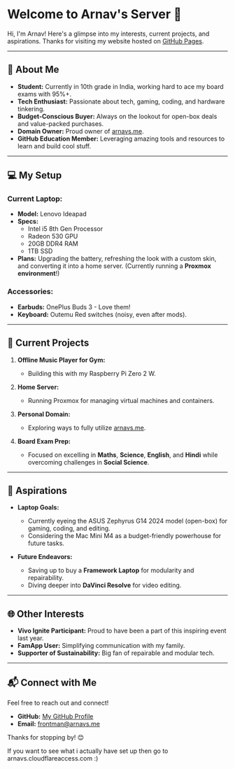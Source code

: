 
# Welcome to Arnav's Server 🌟

Hi, I'm Arnav! Here's a glimpse into my interests, current projects, and aspirations. Thanks for visiting my website hosted on [GitHub Pages](https://pages.github.com/).

---

## 🌱 About Me

- **Student:** Currently in 10th grade in India, working hard to ace my board exams with 95%+.
- **Tech Enthusiast:** Passionate about tech, gaming, coding, and hardware tinkering.
- **Budget-Conscious Buyer:** Always on the lookout for open-box deals and value-packed purchases.
- **Domain Owner:** Proud owner of [arnavs.me](https://arnavs.me).
- **GitHub Education Member:** Leveraging amazing tools and resources to learn and build cool stuff.

---

## 💻 My Setup

### Current Laptop:
- **Model:** Lenovo Ideapad
- **Specs:**
  - Intel i5 8th Gen Processor
  - Radeon 530 GPU
  - 20GB DDR4 RAM
  - 1TB SSD
- **Plans:** Upgrading the battery, refreshing the look with a custom skin, and converting it into a home server. (Currently running a **Proxmox environment**!)

### Accessories:
- **Earbuds:** OnePlus Buds 3 - Love them!
- **Keyboard:** Outemu Red switches (noisy, even after mods).

---

## 🚀 Current Projects

1. **Offline Music Player for Gym:**
   - Building this with my Raspberry Pi Zero 2 W.

2. **Home Server:**
   - Running Proxmox for managing virtual machines and containers.

3. **Personal Domain:**
   - Exploring ways to fully utilize [arnavs.me](https://arnavs.me).

4. **Board Exam Prep:**
   - Focused on excelling in **Maths**, **Science**, **English**, and **Hindi** while overcoming challenges in **Social Science**.

---

## 🎯 Aspirations

- **Laptop Goals:**
  - Currently eyeing the ASUS Zephyrus G14 2024 model (open-box) for gaming, coding, and editing.
  - Considering the Mac Mini M4 as a budget-friendly powerhouse for future tasks.

- **Future Endeavors:**
  - Saving up to buy a **Framework Laptop** for modularity and repairability.
  - Diving deeper into **DaVinci Resolve** for video editing.

---

## 🌐 Other Interests

- **Vivo Ignite Participant:** Proud to have been a part of this inspiring event last year.
- **FamApp User:** Simplifying communication with my family.
- **Supporter of Sustainability:** Big fan of repairable and modular tech.

---

## 📬 Connect with Me

Feel free to reach out and connect!
- **GitHub:** [My GitHub Profile](https://github.com/arnavpc)
- **Email:** [frontman@arnavs.me](mailto:frontman@arnavs.me)

Thanks for stopping by! 😊


If you want to see what i actually have set up then go to arnavs.cloudflareaccess.com :)
